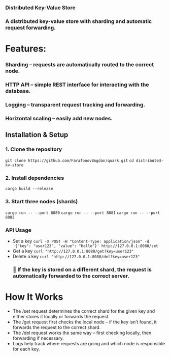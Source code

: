 ### Distributed Key-Value Store
### A distributed key-value store with sharding and automatic request forwarding.
# Features:
### Sharding – requests are automatically routed to the correct node.
### HTTP API – simple REST interface for interacting with the database.
### Logging – transparent request tracking and forwarding.
### Horizontal scaling – easily add new nodes.

  ## Installation & Setup
 ### 1. Clone the repository
``` git clone https://github.com/FarafonovBogdan/quark.git ```
``` cd distributed-kv-store ```
 ### 2. Install dependencies
``` cargo build --release ```
 ### 3. Start three nodes (shards)
``` cargo run -- --port 8080 ```
``` cargo run -- --port 8081 ```
``` cargo run -- --port 8082 ```
 ### API Usage
- Set a key
  ``` curl -X POST -H "Content-Type: application/json" -d '{"key": "user123", "value": "Hello"}' http://127.0.0.1:8080/set ```
- Get a key
  ``` curl "http://127.0.0.1:8080/get?key=user123" ```
- Delete a key
  ``` curl "http://127.0.0.1:8080/del?key=user123" ```
  ### 🔄 If the key is stored on a different shard, the request is automatically forwarded to the correct server.

# How It Works
- The /set request determines the correct shard for the given key and either stores it locally or forwards the request.
- The /get request first checks the local node – if the key isn’t found, it forwards the request to the correct shard.
- The /del request works the same way – first checking locally, then forwarding if necessary.
- Logs help track where requests are going and which node is responsible for each key.
